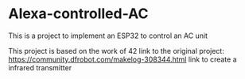 # Alexa-controlled-AC
This is a project to implement an ESP32 to control an AC unit

This project is based on the work of 42
link to the original project: https://community.dfrobot.com/makelog-308344.html
link to create a infrared transmitter
